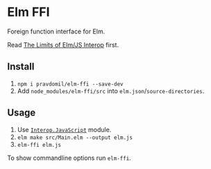 # Elm FFI

Foreign function interface for Elm.

Read [The Limits of Elm/JS Interop](https://guide.elm-lang.org/interop/limits.html) first.

## Install

1. `npm i pravdomil/elm-ffi --save-dev`
1. Add `node_modules/elm-ffi/src` into `elm.json`/`source-directories`.

## Usage

1. Use [`Interop.JavaScript`](src/Interop/JavaScript.elm) module.
1. `elm make src/Main.elm --output elm.js`
1. `elm-ffi elm.js`

To show commandline options run `elm-ffi`.
